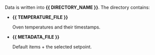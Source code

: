 Data is written into **{{ DIRECTORY_NAME }}**. The directory contains:
- **{{ TEMPERATURE_FILE }}**

    Oven temperatures and their timestamps.

- **{{ METADATA_FILE }}**
    
    Default items + the selected setpoint.
